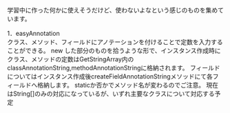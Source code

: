 学習中に作った何かに使えそうだけど、使わないよなという感じのものを集めています。

1．easyAnnotation<br>
   クラス、メソッド、フィールドにアノテーションを付けることで定数を入力することができる。
   new した部分のものを拾うような形で、インスタンス作成時にクラス、メソッドの定数はGetStringArray内の
   classAnnotationString,methodAnnotationStringに格納されます。
   フィールドについてはインスタンス作成後createFieldAnnotationStringメソッドにて各フィールドへ格納します。
   staticか否かでメソッド名が変わるのでご注意。
   現在はString[]のみの対応になっているが、いずれ主要なクラスについて対応する予定
